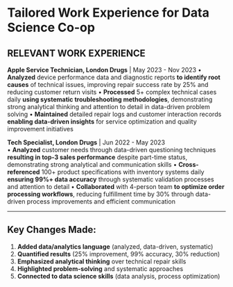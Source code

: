 # Tailored Work Experience for Data Science Co-op

## RELEVANT WORK EXPERIENCE

**Apple Service Technician, London Drugs** | May 2023 - Nov 2023
• **Analyzed** device performance data and diagnostic reports **to identify root causes** of technical issues, improving repair success rate by 25% and reducing customer return visits
• **Processed** 5+ complex technical cases daily **using systematic troubleshooting methodologies**, demonstrating strong analytical thinking and attention to detail in data-driven problem solving
• **Maintained** detailed repair logs and customer interaction records **enabling data-driven insights** for service optimization and quality improvement initiatives

**Tech Specialist, London Drugs** | Jun 2022 - May 2023  
• **Analyzed** customer needs through data-driven questioning techniques **resulting in top-3 sales performance** despite part-time status, demonstrating strong analytical and communication skills
• **Cross-referenced** 100+ product specifications with inventory systems daily **ensuring 99%+ data accuracy** through systematic validation processes and attention to detail
• **Collaborated** with 4-person team **to optimize order processing workflows**, reducing fulfillment time by 30% through data-driven process improvements and efficient communication

---

## Key Changes Made:
1. **Added data/analytics language** (analyzed, data-driven, systematic)
2. **Quantified results** (25% improvement, 99% accuracy, 30% reduction)
3. **Emphasized analytical thinking** over technical repair skills
4. **Highlighted problem-solving** and systematic approaches
5. **Connected to data science skills** (data analysis, process optimization)
